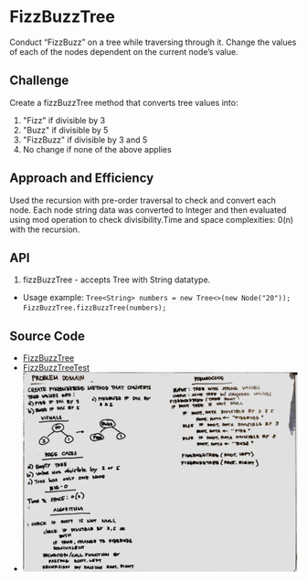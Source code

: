 # FizzBuzzTree
Conduct “FizzBuzz” on a tree while traversing through it. Change the values of each of the nodes dependent on the current node’s value.
## Challenge
Create a fizzBuzzTree method that converts tree values into:
 1. "Fizz" if divisible by 3
 2. "Buzz" if divisible by 5
 3. "FizzBuzz" if divisible by 3 and 5
 4. No change if none of the above applies
 
## Approach and Efficiency
Used the recursion with pre-order traversal to check and convert each node. Each node string data was converted to Integer and then evaluated using mod operation to check divisibility.Time and space complexities: 0(n) with the recursion.
## API
1. fizzBuzzTree - accepts Tree with String datatype.
* Usage example: 
`Tree<String> numbers = new Tree<>(new Node("20"));`
`FizzBuzzTree.fizzBuzzTree(numbers);`
       
## Source Code
* [FizzBuzzTree](./src/main/java/FizzBuzzTree/FizzBuzzTree.java)
* [FizzBuzzTreeTest](./src/test/java/FizzBuzzTree/FizzBuzzTreeTest.java)
* ![alt fizzbuzz_tree](../../challenges-401/assets/fizzbuzz_tree.jpg)
